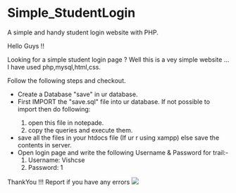 # Simple_StudentLogin
A simple and handy student login website with PHP.

Hello Guys !!

Looking for a simple student login page ? Well this is a vey simple website ... 
I have used php,mysql,html,css.

Follow the following steps and checkout.
<ul>
<li> Create a Database "save" in ur database.</li>
<li> First IMPORT the "save.sql" file into ur database. If not possible to import then do following: </li>
<ol>
   <li>open this file in notepade. </li>
   <li>copy the queries and execute them. </li>
</ol>
<li> save all the files in your htdocs file (If ur r using xampp) else save the contents in server.</li>
<li> Open login page and write the following Username & Password for trail:-
<ol>
	<li>	Username: Vishcse </li>
	<li>	Password: 1 </li>
</ol>
</li>
</ul>
ThankYou !!! Report if you have any errors


<img src=" Simple_StudentLogin/Screenshot from 2016-12-28 18-37-37.png">
